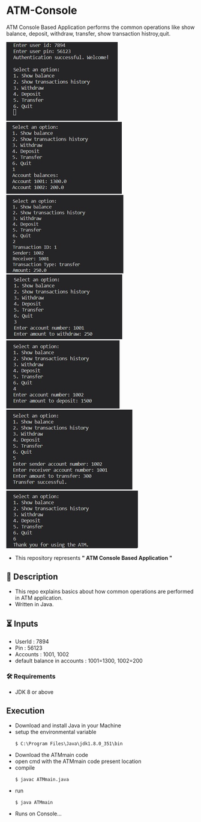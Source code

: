 # ATM-Console
ATM Console Based Application performs the common operations like show balance, deposit, withdraw, transfer, show transaction histroy,quit.

![mainOutput](https://github.com/aakashganesh14/ATM-Console/blob/main/images/WhatsApp%20Image%202023-09-06%20at%2023.01.32.jpg)
![opr3](https://github.com/aakashganesh14/ATM-Console/blob/main/images/WhatsApp%20Image%202023-09-06%20at%2023.02.07.jpg)
![opr1](https://github.com/aakashganesh14/ATM-Console/blob/main/images/WhatsApp%20Image%202023-09-06%20at%2023.02.30.jpg)
![opr2](https://github.com/aakashganesh14/ATM-Console/blob/main/images/WhatsApp%20Image%202023-09-06%20at%2023.02.41.jpg)
![opr4](https://github.com/aakashganesh14/ATM-Console/blob/main/images/WhatsApp%20Image%202023-09-06%20at%2023.02.54.jpg)
![opr5](https://github.com/aakashganesh14/ATM-Console/blob/main/images/WhatsApp%20Image%202023-09-06%20at%2023.03.06.jpg)
![opr6](https://github.com/aakashganesh14/ATM-Console/blob/main/images/WhatsApp%20Image%202023-09-06%20at%2023.03.14.jpg)

- This repository represents **" ATM Console Based Application "**

## 📝 Description
- This repo explains basics about how common operations are performed in ATM application.
- Written in Java.

## ⏳ Inputs
- UserId : 7894
- Pin : 56123
- Accounts : 1001, 1002
- default balance in accounts : 1001=1300, 1002=200

### :hammer_and_wrench: Requirements
- JDK 8 or above

## Execution
- Download and install Java in your Machine
- setup the environmental variable
  ```
  $ C:\Program Files\Java\jdk1.8.0_351\bin
  ```
- Download the ATMmain code
- open cmd with the ATMmain code present location
- compile
  ```
  $ javac ATMmain.java
  ```
- run
  ```
  $ java ATMmain
  ```
- Runs on Console...
